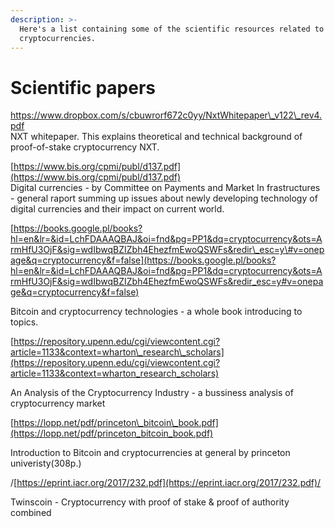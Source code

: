 ```yaml
---
description: >-
  Here's a list containing some of the scientific resources related to
  cryptocurrencies.
---
```


# Scientific papers

  
[https://www.dropbox.com/s/cbuwrorf672c0yy/NxtWhitepaper\_v122\_rev4.pdf  
](https://www.dropbox.com/s/cbuwrorf672c0yy/NxtWhitepaper_v122_rev4.pdf)NXT whitepaper. This explains theoretical and technical background of proof-of-stake cryptocurrency NXT.

  
[https://www.bis.org/cpmi/publ/d137.pdf](https://www.bis.org/cpmi/publ/d137.pdf)  
Digital currencies - by  Committee on Payments and Market In frastructures - general raport summing up issues about newly developing technology of digital currencies and their impact on current world. 



[https://books.google.pl/books?hl=en&lr=&id=LchFDAAAQBAJ&oi=fnd&pg=PP1&dq=cryptocurrency&ots=ArmHfU3OjF&sig=wdIbwqBZIZbh4EhezfmEwoQSWFs&redir\_esc=y\#v=onepage&q=cryptocurrency&f=false](https://books.google.pl/books?hl=en&lr=&id=LchFDAAAQBAJ&oi=fnd&pg=PP1&dq=cryptocurrency&ots=ArmHfU3OjF&sig=wdIbwqBZIZbh4EhezfmEwoQSWFs&redir_esc=y#v=onepage&q=cryptocurrency&f=false)

Bitcoin and cryptocurrency technologies - a whole book introducing to topics. 



[https://repository.upenn.edu/cgi/viewcontent.cgi?article=1133&context=wharton\_research\_scholars](https://repository.upenn.edu/cgi/viewcontent.cgi?article=1133&context=wharton_research_scholars)

An Analysis of the Cryptocurrency Industry - a bussiness analysis of cryptocurrency market 



[https://lopp.net/pdf/princeton\_bitcoin\_book.pdf](https://lopp.net/pdf/princeton_bitcoin_book.pdf)

Introduction to Bitcoin and cryptocurrencies at general by princeton univeristy\(308p.\)



/[https://eprint.iacr.org/2017/232.pdf](https://eprint.iacr.org/2017/232.pdf)/ 

Twinscoin - Cryptocurrency with proof of stake & proof of authority combined 

